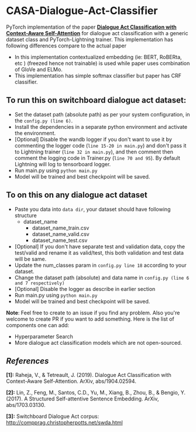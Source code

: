 # CASA-Dialogue-Act-Classifier
PyTorch implementation of the paper [**Dialogue Act Classification with Context-Aware Self-Attention**](https://arxiv.org/abs/1904.02594) for dialogue act classification with a generic dataset class and PyTorch-Lightning trainer. This implementation has following differences compare to the actual paper
- In this implementation contextualized embedding (ie: BERT, RoBERta, etc ) (freezed hence not trainable) is used while paper uses combination of GloVe and ELMo.
- This implementation has simple softmax classifier but paper has CRF classifier.


## To run this on switchboard dialogue act dataset:
- Set the dataset path (absolute path) as per your system configuration, in the `config.py (line 6)`.   
- Install the dependencies in a separate python environment and activate the environment.
- [Optional] Disable the wandb logger if you don't want to use it by commenting the logger code (`line 15-20 in main.py`) and don't pass it to Lightning trainer (`line 32 in main.py`), and then comment then comment the logging code in Trainer.py (`line 70 and 95`).  By default Lightning will log to tensorboard logger.
- Run main.py using `python main.py`
- Model will be trained and best checkpoint will be saved. 
  

## To on this on any dialogue act dataset 

- Paste you data into `data dir`, your dataset should have following structure
    - dataset_name
      - dataset_name_train.csv
      - dataset_name_valid.csv
      - dataset_name_test.csv
- [Optional] If you don't have separate test and validation data, copy the test/valid and rename it as valid/test, this both validation and test data will be same. 
- Update the num_classes param in `config.py line 18` according to your dataset.
- Change the dataset path (absolute) and data name in `config.py (line 6 and 7 respectively)` 
- [Optional] Disable the logger as describe in earlier section
- Run main.py using `python main.py`
- Model will be trained and best checkpoint will be saved.

**Note**: Feel free to create to an issue if you find any problem. Also you're welcome to create PR if you want to add something. Here is the list of components one can add:
- Hyperparameter Search
- More dialogue act classification models which are not open-sourced. 


  
## *References*
**[1]:** Raheja, V., & Tetreault, J. (2019). Dialogue Act Classification with Context-Aware Self-Attention. ArXiv, abs/1904.02594.

**[2]:** Lin, Z., Feng, M., Santos, C.D., Yu, M., Xiang, B., Zhou, B., & Bengio, Y. (2017). A Structured Self-attentive Sentence Embedding. ArXiv, abs/1703.03130.

**[3]:** Switchboard Dialogue Act corpus: http://compprag.christopherpotts.net/swda.html